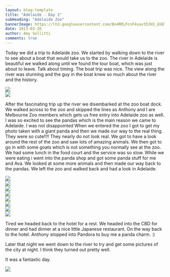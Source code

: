 ```yaml
---
layout: blog-template
title: "Adelaide - Day 2"
subHeading: "Adelaide Zoo"
bannerImage: https://lh3.googleusercontent.com/Bn4RRLFcnF4uavtDJH3_GSQ7KXzLVHUvBUTpzNR_QOJ5KmyhGM9bCVGZofxMAJ28Vu7nhVLeLh9wmNxNvsUlCBBzyA6nIQgeZmemCopYojLAEtSG9GGp0L9-pPK2tZG1_F0gqiNW0Q
date: 2013-03-26
author: Amy Sellitti
comments: true
---
```

Today we did a trip to Adelaide zoo. We started by walking down to the river to see about a boat that would take us to the zoo. The river in Adelaide is beautiful we walked along until we found the tour boat, which was just about to leave. Talk about timing. The boat trip was nice. The view along the river was stunning and the guy in the boat knew so much about the river and the history. 

<div class="center-image"><img src="https://lh3.googleusercontent.com/YFq3AI0OxIcVowaLxQ1ZHzKK4Cbk6gJNL13f4h8NxrNdNWym-gw3FkUjDgJ9erOXxlf-rXujR2_-eGn_HteilVOdvDhlFk_ubnTUZ3BjIBuVCoGAHiXiOBz5ScYF7v3h2KqcR4N8lw" /></div>
<div class="center-image"><img src="https://lh3.googleusercontent.com/QqGGyPUnzM-I_hWRlQCv2ycWiBrXtvAReqjzTRcEhvwaoflxrES89eGif5qI1wZ2N3AMJOoDSYGra3JwN-e1AiU7dHo1MGsSl7REXnUaDfqSJBsrxgtpOTLwlEeQAIXWcdcHPkgYnA" /></div>

After the fascinating trip up the river we disembarked at the zoo boat dock. We walked across to the zoo and skipped the lines as Anthony and I are Melbourne Zoo members which gets us free entry into Adelaide zoo as well. I was so excited to see the pandas which is the main reason we came to Adelaide. I was not disappointed When we entered the zoo I got to get my photo taken with a giant panda and then we made our way to the real thing. They were so cute!!!! They nearly do not look real. We got to have a look around the rest of the zoo and saw lots of amazing animals. We then got to go in with some goats which is not something you normally see at the zoo. We had some lunch in the food court and the service was so slow. While we were eating i went into the panda shop and got some panda stuff for me and Ava. We looked at some more animals and then made our way back to the pandas. We left the zoo and walked back and had a look in Adelaide. 

<div class="center-image"><img src="https://lh3.googleusercontent.com/0TGnL5YfkXkYmjZ8M-NJ8cvug8bKkRk6O01Xt3-mPnAgkZui9veBaJzY3r4K3bKJHGGJBfaTaRzjP3GWxZgoLmzYaa0G_7dI07oaF-ELClmlWarzy-ISy5RPOkktxYIY06pTN4EUYg" /></div>
<div class="center-image"><img src="https://lh3.googleusercontent.com/Npas_nXEOIQ45TFqwvCiT-i12Pu6aQx8u9H9xlk4AinKNkxIUy9OfBJexu_PskzUX8PZneJG1Eii65qJNIgTU5vjrXygiq4eaurvY2QjIWYRD_ycuyIZrS4Y-7nx6-9V29JFyPXo2Q" /></div>
<div class="center-image"><img src="https://lh3.googleusercontent.com/fAjHoixKKPbWJb4_HZtwfj8C8McNPVORF1fgwCBfJuA0x2f-qKl4qcZobmUozX2NC9ekAohICY8mvhCj9_5EzAVrjFDrsqV7TKDbO9VDQdH5mPHdORhHjuG6UmmNK4SdrkYA2LhYFA" /></div>
<div class="center-image"><img src="https://lh3.googleusercontent.com/iGPULCPTihNCfXB4a-GynjQBUo1NhrMzNxy-KiOEz_4WniIvKUAtP1PVn7pOG2-l-xwK-pDa7OMo3OdRMey9YhVCz_GMCcEWivj1R6VemZT6vePMPKCk4DyMbngW0dQOrNSUg8kkSA" /></div>
<div class="center-image"><img src="https://lh3.googleusercontent.com/uRpuQ3BoIHDDP_oYubvR4YDwhRAAqHC8QHwHuL1kRU6BmRu-hVfYAqsZFZkeLDcudWz4KOko5bCP3mkFSm_rnXEkgTXJJVF61SwW4ChthzK2cLYtgF65PM_tW2Tw5WePgN1wLb7muA" /></div>
<div class="center-image"><img src="https://lh3.googleusercontent.com/7z1HAGYcwNGuXajksm7Q-mihKKXiN5Dl9aBvCeVYMAMnes-zsw_XYgYfwHHNeDquab-ZQ8BJbw7rrjqVYcRQd8qPht2zFOHnUnROxoHzaSh3Gfz6N190MyI_3t2dAUru3QOZeZWpqQ" /></div>
<div class="center-image"><img src="https://lh3.googleusercontent.com/icDFpdjVbnyDBMMiPtWx7gWDItH_5M9WWwx_3U98rmyj3Bs_UMgMsnXzxVFeWivQmstno3Ygv6TFiP01d2_83dC4ZPyYpwzUPgB2QolVDSpqnbLHcbNq-wgBVRGKUUWDWbCpkcibKg" /></div>
<div class="center-image"><img src="https://lh3.googleusercontent.com/x8_ko99NwVtldPseZDEJzwUTPtrkSaiYW2eZmjsQeaa86wH--EIkCPTULDgyWyHxMiBCjwow6M6oyMUJgXOkCZSJM8WGC2eXQfoNX2XVnKTsjFTcnJnLVu5lPsyymq_FKYO8MM0pFA" /></div>

Tired we  headed back to the hotel for a rest. We headed into the CBD for dinner and had dinner at a nice little Japanese restaurant. On the way back to the hotel. Anthony stopped into Pandora to buy me a panda charm. :)

Later that night we went down to the river to try and get some pictures of the city at night. I think they turned out pretty well.

It was a fantastic day.

<div class="center-image"><img src="https://lh3.googleusercontent.com/Bn4RRLFcnF4uavtDJH3_GSQ7KXzLVHUvBUTpzNR_QOJ5KmyhGM9bCVGZofxMAJ28Vu7nhVLeLh9wmNxNvsUlCBBzyA6nIQgeZmemCopYojLAEtSG9GGp0L9-pPK2tZG1_F0gqiNW0Q" /></div>
